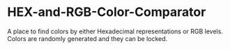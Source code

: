 # HEX-and-RGB-Color-Comparator
A place to find colors by either Hexadecimal representations or RGB levels.
Colors are randomly generated and they can be locked. 
